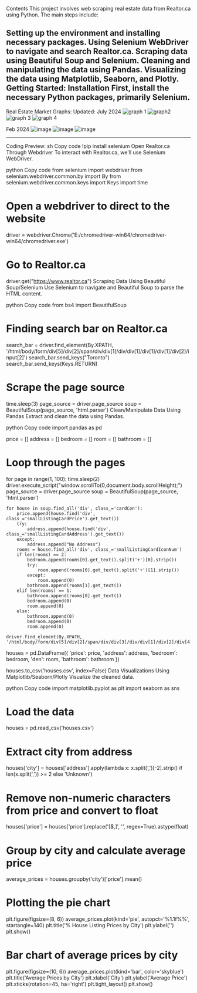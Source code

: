 Contents
This project involves web scraping real estate data from Realtor.ca using Python. The main steps include:

Setting up the environment and installing necessary packages.
Using Selenium WebDriver to navigate and search Realtor.ca.
Scraping data using Beautiful Soup and Selenium.
Cleaning and manipulating the data using Pandas.
Visualizing the data using Matplotlib, Seaborn, and Plotly.
Getting Started: Installation
First, install the necessary Python packages, primarily Selenium.
-----------------------------------------------------------------------------------------------------------------------------------------------------------------------------------
Real Estate Market Graphs:
Updated: July 2024
![graph 1](https://github.com/codeadvance/Toronto-Real-Estate-/assets/132302205/71273ebc-6098-4046-9df0-87d6a867dbdc)
![graph2](https://github.com/codeadvance/Toronto-Real-Estate-/assets/132302205/31182e86-64fc-49a9-95ca-658474c3be1c)
![graph 3](https://github.com/codeadvance/Toronto-Real-Estate-/assets/132302205/c8818443-707e-4f5f-8253-0c1bd3b4cf8f)
![graph 4](https://github.com/codeadvance/Toronto-Real-Estate-/assets/132302205/9e889f55-9474-4dd3-82d2-fb174f7822db)



Feb 2024
![image](https://github.com/codeadvance/Toronto-Real-Estate-/assets/132302205/02b54440-37d4-42d5-8976-e81e72e4680a)
![image](https://github.com/codeadvance/Toronto-Real-Estate-/assets/132302205/e687a0c9-a88a-4be4-b5e4-2e6297986300)
![image](https://github.com/codeadvance/Toronto-Real-Estate-/assets/132302205/e4c8a11e-764d-4d93-a0c1-8f39c664821b)

------------------------------------------------------------------------------------------------------------------------------------------------------------------------------------

Coding Preview: 
sh
Copy code
!pip install selenium
Open Realtor.ca Through Webdriver
To interact with Realtor.ca, we'll use Selenium WebDriver.

python
Copy code
from selenium import webdriver
from selenium.webdriver.common.by import By
from selenium.webdriver.common.keys import Keys
import time

# Open a webdriver to direct to the website
driver = webdriver.Chrome('E:/chromedriver-win64/chromedriver-win64/chromedriver.exe')

# Go to Realtor.ca
driver.get("https://www.realtor.ca")
Scraping Data Using Beautiful Soup/Selenium
Use Selenium to navigate and Beautiful Soup to parse the HTML content.

python
Copy code
from bs4 import BeautifulSoup

# Finding search bar on Realtor.ca
search_bar = driver.find_element(By.XPATH, '/html/body/form/div[5]/div[2]/span/div/div[1]/div/div[1]/div[1]/div[1]/div[2]/input[2]')
search_bar.send_keys("Toronto")
search_bar.send_keys(Keys.RETURN)

# Scrape the page source
time.sleep(3)
page_source = driver.page_source
soup = BeautifulSoup(page_source, 'html.parser')
Clean/Manipulate Data Using Pandas
Extract and clean the data using Pandas.

python
Copy code
import pandas as pd

price = []
address = []
bedroom = []
room = []
bathroom = []

# Loop through the pages
for page in range(1, 100):
    time.sleep(2)
    driver.execute_script("window.scrollTo(0,document.body.scrollHeight);")
    page_source = driver.page_source
    soup = BeautifulSoup(page_source, 'html.parser')

    for house in soup.find_all('div', class_='cardCon'):
        price.append(house.find('div', class_='smallListingCardPrice').get_text())
        try:
            address.append(house.find('div', class_='smallListingCardAddress').get_text())
        except:
            address.append("No Address")
        rooms = house.find_all('div', class_='smallListingCardIconNum')
        if len(rooms) == 2:
            bedroom.append(rooms[0].get_text().split('+')[0].strip())
            try:
                room.append(rooms[0].get_text().split('+')[1].strip())
            except:
                room.append(0)
            bathroom.append(rooms[1].get_text())
        elif len(rooms) == 1:
            bathroom.append(rooms[0].get_text())
            bedroom.append(0)
            room.append(0)
        else:
            bathroom.append(0)
            bedroom.append(0)
            room.append(0)

    driver.find_element(By.XPATH, '/html/body/form/div[5]/div[2]/span/div/div[3]/div/div[1]/div[2]/div[4]/span/div/a[3]/div').click()

houses = pd.DataFrame({
    'price': price,
    'address': address,
    'bedroom': bedroom,
    'den': room,
    'bathroom': bathroom
})

houses.to_csv('houses.csv', index=False)
Data Visualizations Using Matplotlib/Seaborn/Plotly
Visualize the cleaned data.

python
Copy code
import matplotlib.pyplot as plt
import seaborn as sns

# Load the data
houses = pd.read_csv('houses.csv')

# Extract city from address
houses['city'] = houses['address'].apply(lambda x: x.split(',')[-2].strip() if len(x.split(',')) >= 2 else 'Unknown')

# Remove non-numeric characters from price and convert to float
houses['price'] = houses['price'].replace('[\$,]', '', regex=True).astype(float)

# Group by city and calculate average price
average_prices = houses.groupby('city')['price'].mean()

# Plotting the pie chart
plt.figure(figsize=(8, 6))
average_prices.plot(kind='pie', autopct='%1.1f%%', startangle=140)
plt.title('% House Listing Prices by City')
plt.ylabel('')
plt.show()

# Bar chart of average prices by city
plt.figure(figsize=(10, 6))
average_prices.plot(kind='bar', color='skyblue')
plt.title('Average Prices by City')
plt.xlabel('City')
plt.ylabel('Average Price')
plt.xticks(rotation=45, ha='right')
plt.tight_layout()
plt.show()
